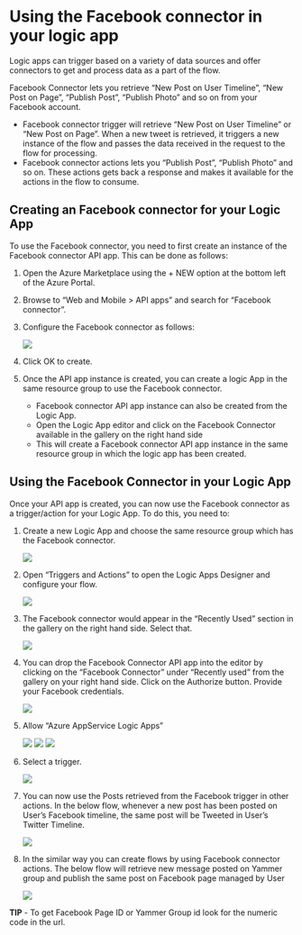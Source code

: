 <properties 
   pageTitle="Facebook Connector API App" 
   description="How to use the FacebookConnector" 
   services="app-service\logic" 
   documentationCenter=".net,nodejs,java" 
   authors="anuragdalmia" 
   manager="dwrede" 
   editor=""/>

<tags
   ms.service="app-service-logic"
   ms.devlang="multiple"
   ms.topic="article"
   ms.tgt_pltfrm="na"
   ms.workload="integration" 
   ms.date="03/20/2015"
   ms.author="adgoda"/>


# Using the Facebook connector in your logic app #

Logic apps can trigger based on a variety of data sources and offer connectors to get and process data as a part of the flow. 

Facebook Connector lets you retrieve “New Post on User Timeline”, “New Post on Page”, “Publish Post”, “Publish Photo” and so on from your Facebook account.

- Facebook connector trigger will retrieve “New Post on User Timeline” or “New Post on Page”. When a new tweet is retrieved, it triggers a new instance of the flow and passes the data received in the request to the flow for processing. 
- Facebook connector actions lets you “Publish Post”, “Publish Photo” and so on. These actions gets back a response and makes it available for the actions in the flow to consume.

## Creating an Facebook connector for your Logic App ##
To use the Facebook connector, you need to first create an instance of the Facebook connector API app. This can be done as follows:

1.	Open the Azure Marketplace using the + NEW option at the bottom left of the Azure Portal.
2.	Browse to “Web and Mobile > API apps” and search for “Facebook connector”.
3.	Configure the Facebook connector as follows:
 
	![][1]
4.	Click OK to create.
5.	Once the API app instance is created, you can create a logic App in the same resource group to use the Facebook connector. 
	- Facebook connector API app instance can also be created from the Logic App. 
	- Open the Logic App editor and click on the Facebook Connector available in the gallery on the right hand side
	- This will create a Facebook connector API app instance in the same resource group in which the logic app has been created.


## Using the Facebook Connector in your Logic App ##
Once your API app is created, you can now use the Facebook connector as a trigger/action for your Logic App. To do this, you need to:

1.	Create a new Logic App and choose the same resource group which has the Facebook connector.
 
	![][2]
2.	Open “Triggers and Actions” to open the Logic Apps Designer and configure your flow. 
 
	![][3]
3.	The Facebook connector would appear in the “Recently Used” section in the gallery on the right hand side. Select that.
 
	![][4]
4.	You can drop the Facebook Connector API app into the editor by clicking on the “Facebook Connector” under “Recently used” from the gallery on your right hand side. Click on the Authorize button. Provide your Facebook credentials.
  
	![][5]
5.	Allow “Azure AppService Logic Apps” 

	![][6]
	![][7]
	![][8]     
6.	Select a trigger.
 
	![][9]
7.	You can now use the Posts retrieved from the Facebook trigger in other actions. In the below flow, whenever a new post has been posted on User’s Facebook timeline, the same post will be Tweeted in User’s Twitter Timeline.
 
	![][10]
8.	In the similar way you can create flows by using Facebook connector actions. The below flow will retrieve new message posted on Yammer group and publish the same post on Facebook page managed by User
 
	![][11]

**TIP** - To get Facebook Page ID or Yammer Group id look for the numeric code in the url.

<!--Image references-->
[1]: ./media/app-service-logic-connector-facebook/img1.png
[2]: ./media/app-service-logic-connector-facebook/img2.png
[3]: ./media/app-service-logic-connector-facebook/img3.png
[4]: ./media/app-service-logic-connector-facebook/img4.png
[5]: ./media/app-service-logic-connector-facebook/img5.png
[6]: ./media/app-service-logic-connector-facebook/img6.png
[7]: ./media/app-service-logic-connector-facebook/img7.png
[8]: ./media/app-service-logic-connector-facebook/img8.png
[9]: ./media/app-service-logic-connector-facebook/img9.png
[10]: ./media/app-service-logic-connector-facebook/img10.png
[11]: ./media/app-service-logic-connector-facebook/img11.png
